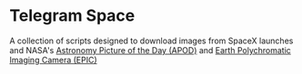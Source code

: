 # Telegram Space

A collection of scripts designed to download images from SpaceX launches and NASA's [Astronomy Picture of the Day (APOD)](https://apod.nasa.gov/apod/astropix.html) and [Earth Polychromatic Imaging Camera (EPIC)](https://epic.gsfc.nasa.gov/)
